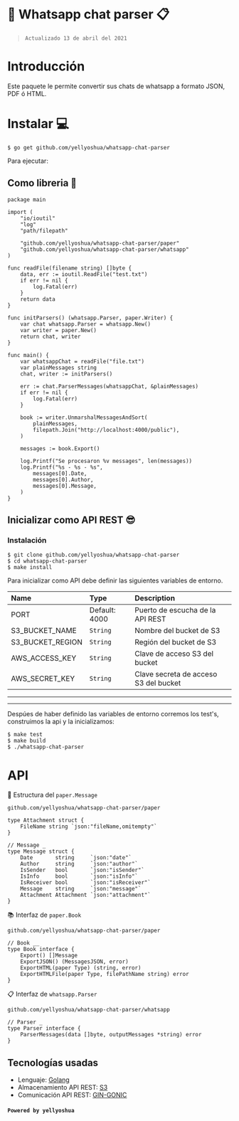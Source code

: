 # 💬 Whatsapp chat parser 📋

> `Actualizado 13 de abril del 2021`

# Introducci&oacute;n

Este paquete le permite convertir sus chats de whatsapp a formato JSON, PDF ó HTML.



# Instalar 💻

```
$ go get github.com/yellyoshua/whatsapp-chat-parser
```

Para ejecutar:

## Como libreria 📜

```golang
package main

import (
	"io/ioutil"
	"log"
	"path/filepath"

	"github.com/yellyoshua/whatsapp-chat-parser/paper"
	"github.com/yellyoshua/whatsapp-chat-parser/whatsapp"
)

func readFile(filename string) []byte {
	data, err := ioutil.ReadFile("test.txt")
	if err != nil {
		log.Fatal(err)
	}
	return data
}

func initParsers() (whatsapp.Parser, paper.Writer) {
	var chat whatsapp.Parser = whatsapp.New()
	var writer = paper.New()
	return chat, writer
}

func main() {
	var whatsappChat = readFile("file.txt")
	var plainMessages string
	chat, writer := initParsers()

	err := chat.ParserMessages(whatsappChat, &plainMessages)
	if err != nil {
		log.Fatal(err)
	}

	book := writer.UnmarshalMessagesAndSort(
		plainMessages,
		filepath.Join("http://localhost:4000/public"),
	)

	messages := book.Export()

	log.Printf("Se procesaron %v messages", len(messages))
	log.Printf("%s - %s - %s",
		messages[0].Date,
		messages[0].Author,
		messages[0].Message,
	)
}
```

## Inicializar como API REST 😎

### Instalaci&oacute;n

```
$ git clone github.com/yellyoshua/whatsapp-chat-parser
$ cd whatsapp-chat-parser
$ make install
```

Para inicializar como API debe definir las siguientes variables de entorno.

<!-- prettier-ignore-start -->
| Name | Type | Description |
| :--- | :--- | :--- |
| PORT | Default: 4000| Puerto de escucha de la API REST |
| S3_BUCKET_NAME | `String`| Nombre del bucket de S3 |
| S3_BUCKET_REGION | `String`| Regi&oacute;n del bucket de S3 |
| AWS_ACCESS_KEY | `String`| Clave de acceso S3 del bucket |
| AWS_SECRET_KEY | `String`| Clave secreta de acceso S3 del bucket |
<!-- prettier-ignore-end -->

____
____


Desp&uacute;es de haber definido las variables de entorno corremos los test's, construimos la api y la inicializamos:

```
$ make test
$ make build
$ ./whatsapp-chat-parser
```

# API

💬 Estructura del `paper.Message`

`github.com/yellyoshua/whatsapp-chat-parser/paper`

```golang
type Attachment struct {
	FileName string `json:"fileName,omitempty"`
}

// Message _
type Message struct {
	Date       string     `json:"date"`
	Author     string     `json:"author"`
	IsSender   bool       `json:"isSender"`
	IsInfo     bool       `json:"isInfo"`
	IsReceiver bool       `json:"isReceiver"`
	Message    string     `json:"message"`
	Attachment Attachment `json:"attachment"`
}
```

📚 Interfaz de `paper.Book`

`github.com/yellyoshua/whatsapp-chat-parser/paper`

```golang
// Book __
type Book interface {
	Export() []Message
	ExportJSON() (MessagesJSON, error)
	ExportHTML(paper Type) (string, error)
	ExportHTMLFile(paper Type, filePathName string) error
}
```

📋 Interfaz de `whatsapp.Parser`

`github.com/yellyoshua/whatsapp-chat-parser/whatsapp`

```golang
// Parser _
type Parser interface {
	ParserMessages(data []byte, outputMessages *string) error
}
```

## Tecnolog&iacute;as usadas

- Lenguaje: [Golang](https://golang.org/)
- Almacenamiento API REST: [S3](https://aws.amazon.com/s3/)
- Comunicaci&oacute;n API REST: [GIN-GONIC](github.com/gin-gonic/gin)


#### `Powered by yellyoshua `